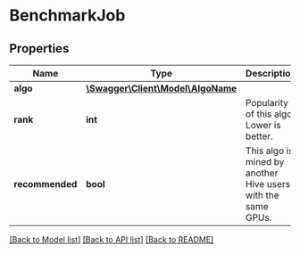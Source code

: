 # BenchmarkJob

## Properties
Name | Type | Description | Notes
------------ | ------------- | ------------- | -------------
**algo** | [**\Swagger\Client\Model\AlgoName**](AlgoName.md) |  | [optional] 
**rank** | **int** | Popularity of this algo. Lower is better. | [optional] 
**recommended** | **bool** | This algo is mined by another Hive users with the same GPUs. | [optional] 

[[Back to Model list]](../README.md#documentation-for-models) [[Back to API list]](../README.md#documentation-for-api-endpoints) [[Back to README]](../README.md)


